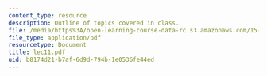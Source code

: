 ```yaml
---
content_type: resource
description: Outline of topics covered in class.
file: /media/https%3A/open-learning-course-data-rc.s3.amazonaws.com/15-024-applied-economics-for-managers-summer-2004/b8174d21b7af6d9d794b1e0536fe44ed_lec11.pdf
file_type: application/pdf
resourcetype: Document
title: lec11.pdf
uid: b8174d21-b7af-6d9d-794b-1e0536fe44ed
---
```

